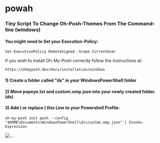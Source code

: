 # powah
### Tiny Script To Change Oh-Posh-Themes From The Command-line (windows)
#### You might need to Set your Execution-Policy:
```
Set-ExecutionPolicy RemoteSigned -Scope CurrentUser
```
If you wish to install Oh-My-Posh correctly follow the Instructions at:
```
https://ohmyposh.dev/docs/installation/windows
```


#### 1) Create a folder called "ds" in your WindowsPowerShell folder
#### 2) Move popeye.txt and custom.omp.json into your newly created folder. (ds)
#### 3) Add ( or replace ) this Line to your Powershell Profile: 
```
oh-my-posh init pwsh --config "$HOME\Documents\WindowsPowerShell\ds\custom.omp.json" | Invoke-Expression
```

![![...](https://img.youtube.com/vi/VID/0.jpg)](https://www.youtube.com/watch?v=VID)
